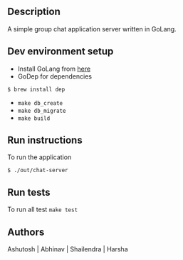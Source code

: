 ## Description
A simple group chat application server written in GoLang.

## Dev environment setup
* Install GoLang from [here]()
* GoDep for dependencies
```
$ brew install dep 
```
* `make db_create`
* `make db_migrate`
* `make build`

## Run instructions
To run the application 
```
$ ./out/chat-server
```

## Run tests
To run all test `make test`

## Authors
Ashutosh | Abhinav | Shailendra | Harsha 
